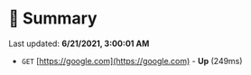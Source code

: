 # 📖 Summary
Last updated: **6/21/2021, 3:00:01 AM**

- `GET` [https://google.com](https://google.com) - **Up** (249ms)
